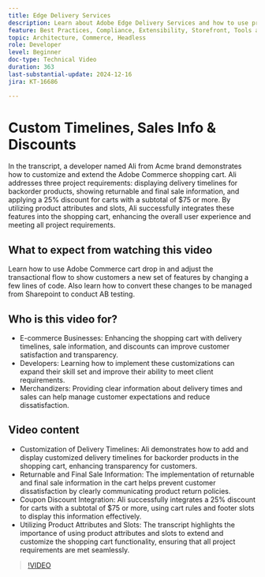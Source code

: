 ```yaml
---
title: Edge Delivery Services
description: Learn about Adobe Edge Delivery Services and how to use product attributes to display new information for cart items.
feature: Best Practices, Compliance, Extensibility, Storefront, Tools and External Services
topic: Architecture, Commerce, Headless
role: Developer
level: Beginner
doc-type: Technical Video
duration: 363
last-substantial-update: 2024-12-16
jira: KT-16686

---
```

# Custom Timelines, Sales Info & Discounts

In the transcript, a developer named Ali from Acme brand demonstrates how to customize and extend the Adobe Commerce shopping cart. Ali addresses three project requirements: displaying delivery timelines for backorder products, showing returnable and final sale information, and applying a 25% discount for carts with a subtotal of $75 or more. By utilizing product attributes and slots, Ali successfully integrates these features into the shopping cart, enhancing the overall user experience and meeting all project requirements.

## What to expect from watching this video

Learn how to use Adobe Commerce cart drop in and adjust the transactional flow to show customers a new set of features by changing a few lines of code.  Also learn how to convert these changes to be managed from Sharepoint to conduct AB testing.

## Who is this video for?

* E-commerce Businesses: Enhancing the shopping cart with delivery timelines, sale information, and discounts can improve customer satisfaction and transparency.
* Developers: Learning how to implement these customizations can expand their skill set and improve their ability to meet client requirements.
* Merchandizers: Providing clear information about delivery times and sales can help manage customer expectations and reduce dissatisfaction.

## Video content

* Customization of Delivery Timelines: Ali demonstrates how to add and display customized delivery timelines for backorder products in the shopping cart, enhancing transparency for customers.
* Returnable and Final Sale Information: The implementation of returnable and final sale information in the cart helps prevent customer dissatisfaction by clearly communicating product return policies.
* Coupon Discount Integration: Ali successfully integrates a 25% discount for carts with a subtotal of $75 or more, using cart rules and footer slots to display this information effectively.
* Utilizing Product Attributes and Slots: The transcript highlights the importance of using product attributes and slots to extend and customize the shopping cart functionality, ensuring that all project requirements are met seamlessly.

>[!VIDEO](https://video.tv.adobe.com/v/3441114?learn=on)

